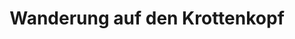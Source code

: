 ---
layout: map-post
title: Wanderung auf den Krottenkopf
description: "Wanderung auf den Krottenkopf"
modified: 2014-10-08
tags: [wanderung]
comments: false
share: false
gpx: true
---